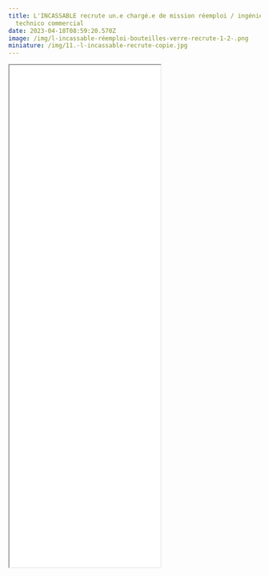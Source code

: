 ```yaml
---
title: L'INCASSABLE recrute un.e chargé.e de mission réemploi / ingénieur.e
  technico commercial
date: 2023-04-18T08:59:20.570Z
image: /img/l-incassable-réemploi-bouteilles-verre-recrute-1-2-.png
miniature: /img/11.-l-incassable-recrute-copie.jpg
---
```

<iframe style="margin:auto;" src="/files/CHARGE.E_DE_MISSION_REEMPLOI_-_INGENIEUR.E_TECHNICO_COMMERCIAL.pdf" width="60%" height="1000px"> </iframe>